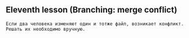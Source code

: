 ## Eleventh lesson (Branching: merge conflict)

    Если два человека изменяют один и тотже файл, возникает конфликт.
    Решать их необходимо вручную.
